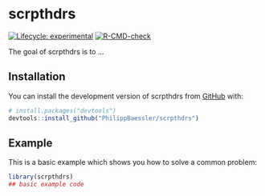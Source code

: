 
# scrpthdrs

<!-- badges: start -->
[![Lifecycle: experimental](https://img.shields.io/badge/lifecycle-experimental-orange.svg)](https://lifecycle.r-lib.org/articles/stages.html#experimental)
[![R-CMD-check](https://github.com/PhilippBaessler/scrpthdrs/actions/workflows/R-CMD-check.yaml/badge.svg)](https://github.com/PhilippBaessler/scrpthdrs/actions/workflows/R-CMD-check.yaml)
<!-- badges: end -->

The goal of scrpthdrs is to ...

## Installation

You can install the development version of scrpthdrs from [GitHub](https://github.com/) with:

``` r
# install.packages("devtools")
devtools::install_github("PhilippBaessler/scrpthdrs")
```

## Example

This is a basic example which shows you how to solve a common problem:

``` r
library(scrpthdrs)
## basic example code
```

